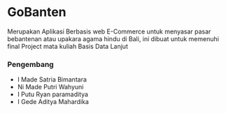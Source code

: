 # GoBanten

Merupakan Aplikasi Berbasis web E-Commerce untuk menyasar pasar bebantenan atau upakara agama hindu di Bali, ini dibuat untuk memenuhi final Project
mata kuliah Basis Data Lanjut

<h3>Pengembang</h3>
<ul>
  <li>I Made Satria Bimantara</li>
  <li>Ni Made Putri Wahyuni</li>
  <li>I Putu Ryan paramaditya</li>
  <li>I Gede Aditya Mahardika</li>
</ul>
